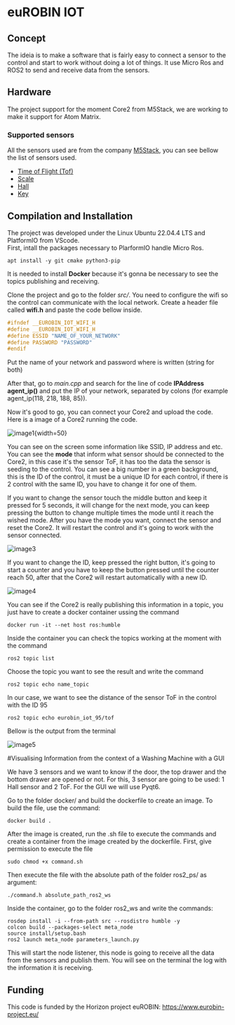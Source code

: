 # euROBIN IOT

## Concept

The ideia is to make a software that is fairly easy to connect a sensor to the control and start to work without doing a lot of things. It use Micro Ros and ROS2 to send and receive data from the sensors. 
## Hardware

The project support for the moment Core2 from M5Stack, we are working to make it support for Atom Matrix.

### Supported sensors

All the sensors used are from the company [M5Stack](https://m5stack.com/), you can see bellow the list of sensors used.

- [Time of Flight (Tof)](https://docs.m5stack.com/en/unit/TOF)
- [Scale](https://docs.m5stack.com/en/unit/scales)
- [Hall](https://docs.m5stack.com/en/unit/hall)
- [Key](https://docs.m5stack.com/en/unit/key)

## Compilation and Installation

The project was developed under the Linux Ubuntu 22.04.4 LTS and PlatformIO from VScode.  
First, intall the packages necessary to PlarformIO handle Micro Ros.

```shell
apt install -y git cmake python3-pip
```


It is needed to install **Docker** because it's gonna be necessary to see the topics publishing and receiving.

Clone the project and go to the folder *src/*. You need to configure the wifi so the control can communicate with the local network. Create a header file called **wifi.h** and paste the code bellow inside.

```c++
#ifndef __EUROBIN_IOT_WIFI_H
#define __EUROBIN_IOT_WIFI_H
#define ESSID "NAME_OF_YOUR_NETWORK" 
#define PASSWORD "PASSWORD"
#endif
```

Put the name of your network and password where is written (string for both)

After that, go to *main.cpp* and search for the line of code **IPAddress agent_ip()** and put the IP of your network, separated by colons (for example agent_ip(118, 218, 188, 85)).

Now it's good to go, you can connect your Core2 and upload the code. Here is a image of a Core2 running the code.

![image1](images/image1.jpeg){width=50}

You can see on the screen some information like SSID, IP address and etc. You can see the **mode** that inform what sensor should be connected to the Core2, in this case it's the sensor ToF, it has too the data the sensor is seeding to the control. You can see a big number in a green background, this is the ID of the control, it must be a unique ID for each control, if there is 2 control with the same ID, you have to change it for one of them.

If you want to change the sensor touch the middle button and keep it pressed for 5 seconds, it will change for the next mode, you can keep pressing the button to change multiple times the mode until it reach the wished mode. After you have the mode you want, connect the sensor and reset the Core2. It will restart the control and it's going to work with the sensor connected.

![image3](images/image3.jpeg)

If you want to change the ID, keep pressed the right button, it's going to start a counter and you have to keep the button pressed until the counter reach 50, after that the Core2 will restart automatically with a new ID.

![image4](images/image4.jpeg)

You can see if the Core2 is really publishing this information in a topic, you just have to create a docker container ussing the command

```shell
docker run -it --net host ros:humble
```
Inside the container you can check the topics working at the moment with the command 

```shell
ros2 topic list
``` 

Choose the topic you want to see the result and write the command 

```shell
ros2 topic echo name_topic
```
In our case, we want to see the distance of the sensor ToF in the control with the ID 95

```shell
ros2 topic echo eurobin_iot_95/tof
```

Bellow is the output from the terminal 

![image5](images/image5.png)

#Visualising Information from the context of a Washing Machine with a GUI

We have 3 sensors and we want to know if the door, the top drawer and the bottom drawer are opened or not. For this, 3 sensor are going to be used: 1 Hall sensor and 2 ToF. For the GUI we will use Pyqt6. 

Go to the folder docker/ and build the dockerfile to create an image. To build the file, use the command: 

```shell
docker build .
```

After the image is created, run the .sh file to execute the commands and create a container from the image created by the dockerfile. First, give permission to execute the file

```shell
sudo chmod +x command.sh
```

Then execute the file with the absolute path of the folder ros2_ps/ as argument:

```
./command.h absolute_path_ros2_ws
```

Inside the container, go to the folder ros2_ws and write the commands:

```shell
rosdep install -i --from-path src --rosdistro humble -y
colcon build --packages-select meta_node
source install/setup.bash
ros2 launch meta_node parameters_launch.py
```

This will start the node listener, this node is going to receive all the data from the sensors and publish them. You will see on the terminal the log with the information it is receiving.




## Funding

This code is funded by the Horizon project euROBIN: https://www.eurobin-project.eu/